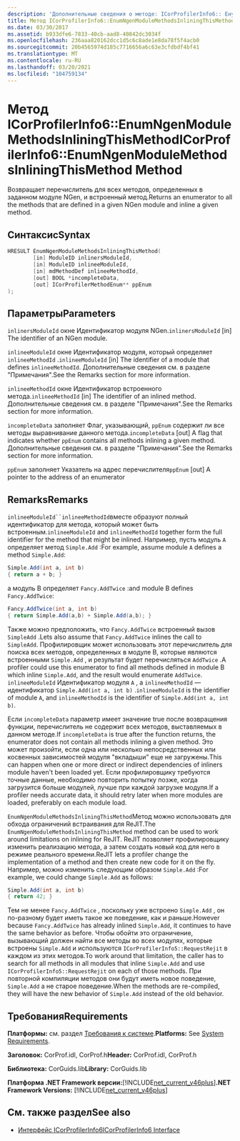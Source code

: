 ```yaml
---
description: 'Дополнительные сведения о методе: ICorProfilerInfo6:: Енумнженмодулемесодсинлинингсисмесод'
title: Метод ICorProfilerInfo6::EnumNgenModuleMethodsInliningThisMethod
ms.date: 03/30/2017
ms.assetid: b933dfe6-7833-40cb-aad8-40842dc3034f
ms.openlocfilehash: 236aaa820162dcc1d5c6c8ade1e8da78f5f4acb0
ms.sourcegitcommit: 20b4565974d185c7716656a6c63e3cfdbdf4bf41
ms.translationtype: MT
ms.contentlocale: ru-RU
ms.lasthandoff: 03/20/2021
ms.locfileid: "104759134"
---
```

# <a name="icorprofilerinfo6enumngenmodulemethodsinliningthismethod-method"></a><span data-ttu-id="a570a-103">Метод ICorProfilerInfo6::EnumNgenModuleMethodsInliningThisMethod</span><span class="sxs-lookup"><span data-stu-id="a570a-103">ICorProfilerInfo6::EnumNgenModuleMethodsInliningThisMethod Method</span></span>

<span data-ttu-id="a570a-104">Возвращает перечислитель для всех методов, определенных в заданном модуле NGen, и встроенный метод.</span><span class="sxs-lookup"><span data-stu-id="a570a-104">Returns an enumerator to all the methods that are defined in a given NGen module and inline a given method.</span></span>

## <a name="syntax"></a><span data-ttu-id="a570a-105">Синтаксис</span><span class="sxs-lookup"><span data-stu-id="a570a-105">Syntax</span></span>

```cpp
HRESULT EnumNgenModuleMethodsInliningThisMethod(
        [in] ModuleID inlinersModuleId,
        [in] ModuleID inlineeModuleId,
        [in] mdMethodDef inlineeMethodId,
        [out] BOOL *incompleteData,
        [out] ICorProfilerMethodEnum** ppEnum
);
```

## <a name="parameters"></a><span data-ttu-id="a570a-106">Параметры</span><span class="sxs-lookup"><span data-stu-id="a570a-106">Parameters</span></span>

<span data-ttu-id="a570a-107">`inlinersModuleId` окне Идентификатор модуля NGen.</span><span class="sxs-lookup"><span data-stu-id="a570a-107">`inlinersModuleId` [in] The identifier of an NGen module.</span></span>

<span data-ttu-id="a570a-108">`inlineeModuleId` окне Идентификатор модуля, который определяет `inlineeMethodId` .</span><span class="sxs-lookup"><span data-stu-id="a570a-108">`inlineeModuleId` [in] The identifier of a module that defines `inlineeMethodId`.</span></span> <span data-ttu-id="a570a-109">Дополнительные сведения см. в разделе "Примечания".</span><span class="sxs-lookup"><span data-stu-id="a570a-109">See the Remarks section for more information.</span></span>

<span data-ttu-id="a570a-110">`inlineeMethodId` окне Идентификатор встроенного метода.</span><span class="sxs-lookup"><span data-stu-id="a570a-110">`inlineeMethodId` [in] The identifier of an inlined method.</span></span> <span data-ttu-id="a570a-111">Дополнительные сведения см. в разделе "Примечания".</span><span class="sxs-lookup"><span data-stu-id="a570a-111">See the Remarks section for more information.</span></span>

<span data-ttu-id="a570a-112">`incompleteData` заполняет Флаг, указывающий, `ppEnum` содержит ли все методы выравнивание данного метода.</span><span class="sxs-lookup"><span data-stu-id="a570a-112">`incompleteData` [out] A flag that indicates whether `ppEnum` contains all methods inlining a given method.</span></span>  <span data-ttu-id="a570a-113">Дополнительные сведения см. в разделе "Примечания".</span><span class="sxs-lookup"><span data-stu-id="a570a-113">See the Remarks section for more information.</span></span>

<span data-ttu-id="a570a-114">`ppEnum` заполняет Указатель на адрес перечислителя</span><span class="sxs-lookup"><span data-stu-id="a570a-114">`ppEnum` [out] A pointer to the address of an enumerator</span></span>

## <a name="remarks"></a><span data-ttu-id="a570a-115">Remarks</span><span class="sxs-lookup"><span data-stu-id="a570a-115">Remarks</span></span>

<span data-ttu-id="a570a-116">`inlineeModuleId``inlineeMethodId`вместе образуют полный идентификатор для метода, который может быть встроенным.</span><span class="sxs-lookup"><span data-stu-id="a570a-116">`inlineeModuleId` and `inlineeMethodId` together form the full identifier for the method that might be inlined.</span></span> <span data-ttu-id="a570a-117">Например, пусть модуль `A` определяет метод `Simple.Add` :</span><span class="sxs-lookup"><span data-stu-id="a570a-117">For example, assume module `A` defines a method `Simple.Add`:</span></span>

```csharp
Simple.Add(int a, int b)
{ return a + b; }
```

<span data-ttu-id="a570a-118">а модуль B определяет `Fancy.AddTwice` :</span><span class="sxs-lookup"><span data-stu-id="a570a-118">and module B defines `Fancy.AddTwice`:</span></span>

```csharp
Fancy.AddTwice(int a, int b)
{ return Simple.Add(a,b) + Simple.Add(a,b); }
```

<span data-ttu-id="a570a-119">Также можно предположить, что `Fancy.AddTwice` встроенный вызов `SimpleAdd` .</span><span class="sxs-lookup"><span data-stu-id="a570a-119">Lets also assume that `Fancy.AddTwice` inlines the call to `SimpleAdd`.</span></span> <span data-ttu-id="a570a-120">Профилировщик может использовать этот перечислитель для поиска всех методов, определенных в модуле B, которые являются встроенными `Simple.Add` , и результат будет перечисляться `AddTwice` .</span><span class="sxs-lookup"><span data-stu-id="a570a-120">A profiler could use this enumerator to find all methods defined in module B which inline `Simple.Add`, and the result would enumerate `AddTwice`.</span></span>  <span data-ttu-id="a570a-121">`inlineeModuleId` Идентификатор модуля `A` , а `inlineeMethodId` — идентификатор `Simple.Add(int a, int b)` .</span><span class="sxs-lookup"><span data-stu-id="a570a-121">`inlineeModuleId` is the identifier of module `A`, and `inlineeMethodId` is the identifier of `Simple.Add(int a, int b)`.</span></span>

<span data-ttu-id="a570a-122">Если `incompleteData` параметр имеет значение true после возвращения функции, перечислитель не содержит всех методов, выставляемых в данном методе.</span><span class="sxs-lookup"><span data-stu-id="a570a-122">If `incompleteData` is true after the function returns, the enumerator does not contain all methods inlining a given method.</span></span> <span data-ttu-id="a570a-123">Это может произойти, если одна или несколько непосредственных или косвенных зависимостей модуля "вкладыши" еще не загружены.</span><span class="sxs-lookup"><span data-stu-id="a570a-123">This can happen when one or more direct or indirect dependencies of inliners module haven't been loaded yet.</span></span> <span data-ttu-id="a570a-124">Если профилировщику требуются точные данные, необходимо повторить попытку позже, когда загрузится больше модулей, лучше при каждой загрузке модуля.</span><span class="sxs-lookup"><span data-stu-id="a570a-124">If a profiler needs accurate data, it should retry later when more modules are loaded, preferably on each module load.</span></span>

<span data-ttu-id="a570a-125">`EnumNgenModuleMethodsInliningThisMethod`Метод можно использовать для обхода ограничений встраивания для ReJIT.</span><span class="sxs-lookup"><span data-stu-id="a570a-125">The `EnumNgenModuleMethodsInliningThisMethod` method can be used to work around limitations on inlining for ReJIT.</span></span> <span data-ttu-id="a570a-126">ReJIT позволяет профилировщику изменить реализацию метода, а затем создать новый код для него в режиме реального времени.</span><span class="sxs-lookup"><span data-stu-id="a570a-126">ReJIT lets a profiler change the implementation of a method and then create new code for it on the fly.</span></span> <span data-ttu-id="a570a-127">Например, можно изменить следующим образом `Simple.Add` :</span><span class="sxs-lookup"><span data-stu-id="a570a-127">For example, we could change `Simple.Add` as follows:</span></span>

```csharp
Simple.Add(int a, int b)
{ return 42; }
```

<span data-ttu-id="a570a-128">Тем не менее `Fancy.AddTwice` , поскольку уже встроено `Simple.Add` , он по-разному будет иметь такое же поведение, как и раньше.</span><span class="sxs-lookup"><span data-stu-id="a570a-128">However because `Fancy.AddTwice` has already inlined `Simple.Add`, it continues to have the same behavior as before.</span></span> <span data-ttu-id="a570a-129">Чтобы обойти это ограничение, вызывающий должен найти все методы во всех модулях, которые встроены `Simple.Add` и используются `ICorProfilerInfo5::RequestRejit` в каждом из этих методов.</span><span class="sxs-lookup"><span data-stu-id="a570a-129">To work around that limitation, the caller has to search for all methods in all modules that inline `Simple.Add` and use `ICorProfilerInfo5::RequestRejit` on each of those methods.</span></span> <span data-ttu-id="a570a-130">При повторной компиляции методов они будут иметь новое поведение, `Simple.Add` а не старое поведение.</span><span class="sxs-lookup"><span data-stu-id="a570a-130">When the methods are re-compiled, they will have the new behavior of `Simple.Add` instead of the old behavior.</span></span>

## <a name="requirements"></a><span data-ttu-id="a570a-131">Требования</span><span class="sxs-lookup"><span data-stu-id="a570a-131">Requirements</span></span>

<span data-ttu-id="a570a-132">**Платформы:** см. раздел [Требования к системе](../../get-started/system-requirements.md).</span><span class="sxs-lookup"><span data-stu-id="a570a-132">**Platforms:** See [System Requirements](../../get-started/system-requirements.md).</span></span>

<span data-ttu-id="a570a-133">**Заголовок:** CorProf.idl, CorProf.h</span><span class="sxs-lookup"><span data-stu-id="a570a-133">**Header:** CorProf.idl, CorProf.h</span></span>

<span data-ttu-id="a570a-134">**Библиотека:** CorGuids.lib</span><span class="sxs-lookup"><span data-stu-id="a570a-134">**Library:** CorGuids.lib</span></span>

<span data-ttu-id="a570a-135">**Платформа .NET Framework версии:**[!INCLUDE[net_current_v46plus](../../../../includes/net-current-v46plus-md.md)]</span><span class="sxs-lookup"><span data-stu-id="a570a-135">**.NET Framework Versions:** [!INCLUDE[net_current_v46plus](../../../../includes/net-current-v46plus-md.md)]</span></span>

## <a name="see-also"></a><span data-ttu-id="a570a-136">См. также раздел</span><span class="sxs-lookup"><span data-stu-id="a570a-136">See also</span></span>

- [<span data-ttu-id="a570a-137">Интерфейс ICorProfilerInfo6</span><span class="sxs-lookup"><span data-stu-id="a570a-137">ICorProfilerInfo6 Interface</span></span>](icorprofilerinfo6-interface.md)
